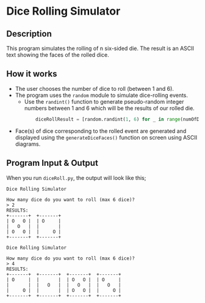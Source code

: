 # Dice Rolling Simulator

## Description

This program simulates the rolling of n six-sided die. The result is an ASCII text showing the faces of the rolled dice.

## How it works

- The user chooses the number of dice to roll (between 1 and 6).
- The program uses the `random` module to simulate dice-rolling events.
    - Use the `randint()` function to generate pseudo-random integer numbers between 1 and 6 which will be the results of our rolled die.
        ```python
            diceRollResult = [random.randint(1, 6) for _ in range(numOfDice)]
        ```
- Face(s) of dice corresponding to the rolled event are generated and displayed using the `generateDiceFaces()` function on screen using ASCII diagrams. 

## Program Input & Output

When you run `diceRoll.py`, the output will look like this;

```
Dice Rolling Simulator

How many dice do you want to roll (max 6 dice)?
> 2
RESULTS:
+-------+  +-------+
| O   O |  | O     |
|   O   |  |       |
| O   O |  |     O |
+-------+  +-------+
```
```
Dice Rolling Simulator

How many dice do you want to roll (max 6 dice)?
> 4
RESULTS:
+-------+  +-------+  +-------+  +-------+
| O     |  |       |  | O   O |  | O     |
|       |  |   O   |  |   O   |  |   O   |
|     O |  |       |  | O   O |  |     O |
+-------+  +-------+  +-------+  +-------+
```